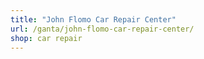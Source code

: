 ```yaml
---
title: "John Flomo Car Repair Center"
url: /ganta/john-flomo-car-repair-center/
shop: car repair
---
```

